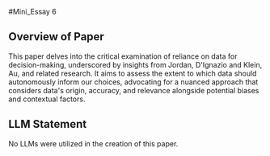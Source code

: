 #Mini_Essay 6

## Overview of Paper

This paper delves into the critical examination of reliance on data for decision-making, underscored by insights from Jordan, D'Ignazio and Klein, Au, and related research. It aims to assess the extent to which data should autonomously inform our choices, advocating for a nuanced approach that considers data's origin, accuracy, and relevance alongside potential biases and contextual factors. 

## LLM Statement
No LLMs were utilized in the creation of this paper.
